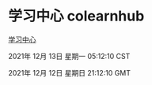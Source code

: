 # 学习中心 colearnhub
[学习中心](http://59.174.25.102:56308/colearnhub/)

2021年 12月 13日 星期一 05:12:10 CST

2021年 12月 12日 星期日 21:12:10 GMT
